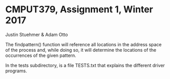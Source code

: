 CMPUT379, Assignment 1, Winter 2017
===================================
Justin Stuehmer & Adam Otto

The findpattern() function will reference all locations in
the address space of the process and, while doing so, it
will determine the locations of the occurrences of the given
pattern.

In the tests subdirectory, is a file TESTS.txt that explains
the different driver programs.



